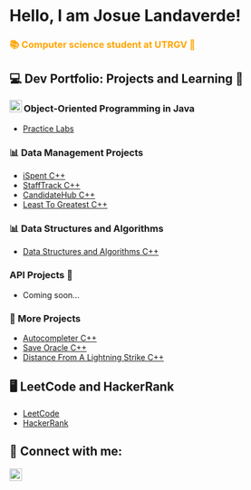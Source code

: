 <h1>Hello, I am Josue Landaverde!</h1>

<h3 style="color: orange;">📚 Computer science student at UTRGV 🤠</h3>

<h2>💻 Dev Portfolio:  Projects and Learning 📕</h2>

<img align="left" width="22px" src="https://upload.wikimedia.org/wikipedia/en/thumb/3/30/Java_programming_language_logo.svg/300px-Java_programming_language_logo.svg.png" />
<h3>Object-Oriented Programming in Java</h3>
<ul>
<li><a href="https://github.com/jlndvr/Java-REPO">Practice Labs</a></li>
</ul>
 
<h3>📊 Data Management Projects</h3>
<ul>
  <li><a href="https://github.com/jlndvr/ispent">iSpent C++</a></li>
  <li><a href="https://github.com/jlndvr/Candidate-Dequeue-Manager">StaffTrack C++</a></li>
  <li><a href="https://github.com/jlndvr/Candidate-Linked-List-Manager">CandidateHub C++</a></li>
  <li><a href="https://github.com/jlndvr/Least-to-Greatest">Least To Greatest C++</a></li>
</ul>

<h3>📊 Data Structures and Algorithms</h3>
<ul>
  <li><a href="https://github.com/jlndvr/Data-Structures-and-Algorithms-Practice-">Data Structures and Algorithms C++</a></li>
</ul>

<h3>API Projects 📡</h3>
<ul>
<li><a>Coming soon...</a></li>
</ul>

<h3>🔨 More Projects</h3>
<ul>
  <li><a href="https://github.com/jlndvr/Autocompleter-BST">Autocompleter C++</a></li>
  <li><a href="https://github.com/jlndvr/Save-Oracle">Save Oracle C++</a></li>
  <li><a href="https://github.com/jlndvr/Distance-of-a-Lightning-Strike">Distance From A Lightning Strike C++</a></li>
</ul>

<h2>🖥️ LeetCode and HackerRank</h2>
<ul>
  <li><a href="https://github.com/jlndvr/LeetCode">LeetCode</a></li>
  <li><a href="https://github.com/jlndvr/HackerRank">HackerRank</a></li>
</ul>

<h2>🤳 Connect with me:</h2>
<p>
  <a href="https://www.linkedin.com/in/jlndvr">
    <img align="left" width="22px" src="https://upload.wikimedia.org/wikipedia/commons/c/ca/LinkedIn_logo_initials.png" alt="LinkedIn logo"/>
  </a>
</p>
